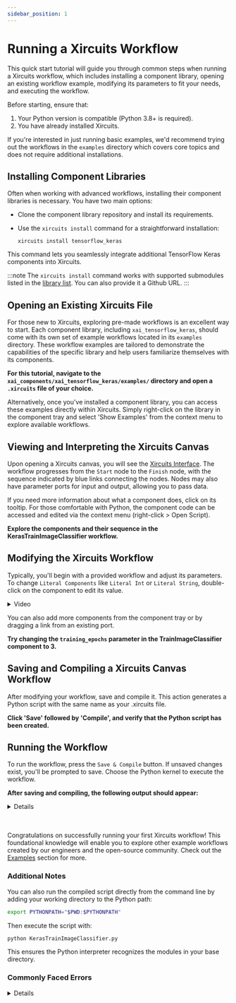 ```yaml
---
sidebar_position: 1
---
```


# Running a Xircuits Workflow

This quick start tutorial will guide you through common steps when running a Xircuits workflow, which includes installing a component library, opening an existing workflow example, modifying its parameters to fit your needs, and executing the workflow.

Before starting, ensure that:
1. Your Python version is compatible (Python 3.8+ is required).
2. You have already installed Xircuits.

If you're interested in just running basic examples, we'd recommend trying out the workflows in the `examples` directory which covers core topics and does not require additional installations.

## Installing Component Libraries

Often when working with advanced workflows, installing their component libraries is necessary. You have two main options:

- Clone the component library repository and install its requirements.
- Use the `xircuits install` command for a straightforward installation:

    ```
    xircuits install tensorflow_keras
    ```

This command lets you seamlessly integrate additional TensorFlow Keras components into Xircuits.

:::note
The `xircuits install` command works with supported submodules listed in the [library list](https://github.com/XpressAI/xircuits/tree/master/xai_components#external-library). You can also provide it a Github URL.
:::

## Opening an Existing Xircuits File

For those new to Xircuits, exploring pre-made workflows is an excellent way to start. Each component library, including `xai_tensorflow_keras`, should come with its own set of example workflows located in its `examples` directory. These workflow examples are tailored to demonstrate the capabilities of the specific library and help users familiarize themselves with its components.

**For this tutorial, navigate to the `xai_components/xai_tensorflow_keras/examples/` directory and open a `.xircuits` file of your choice.**

Alternatively, once you've installed a component library, you can access these examples directly within Xircuits. Simply right-click on the library in the component tray and select 'Show Examples' from the context menu to explore available workflows.


## Viewing and Interpreting the Xircuits Canvas

Upon opening a Xircuits canvas, you will see the [Xircuits Interface](../xircuits-interface). The workflow progresses from the `Start` node to the `Finish` node, with the sequence indicated by blue links connecting the nodes. Nodes may also have parameter ports for input and output, allowing you to pass data.

If you need more information about what a component does, click on its tooltip. For those comfortable with Python, the component code can be accessed and edited via the context menu (right-click > Open Script).

**Explore the components and their sequence in the KerasTrainImageClassifier workflow.**

## Modifying the Xircuits Workflow

Typically, you'll begin with a provided workflow and adjust its parameters. To change `Literal Components` like `Literal Int` or `Literal String`, double-click on the component to edit its value.

<details>
  <summary>Video</summary>
  <p align="center">
  <img src="/img/docs/xircuits-interface/edit-literal.gif"></img></p>
</details>

You can also add more components from the component tray or by dragging a link from an existing port.

**Try changing the `training_epochs` parameter in the TrainImageClassifier component to 3.**

## Saving and Compiling a Xircuits Canvas Workflow

After modifying your workflow, save and compile it. This action generates a Python script with the same name as your .xircuits file.

**Click 'Save' followed by 'Compile', and verify that the Python script has been created.**

## Running the Workflow

To run the workflow, press the `Save & Compile` button. If unsaved changes exist, you'll be prompted to save. Choose the Python kernel to execute the workflow.

**After saving and compiling, the following output should appear:**

<details>

    ======================================
    __   __  ___                _ _
    \ \  \ \/ (_)_ __ ___ _   _(_) |_ ___
     \ \  \  /| | '__/ __| | | | | __/ __|
     / /  /  \| | | | (__| |_| | | |_\__ \
    /_/  /_/\_\_|_|  \___|\__,_|_|\__|___/

    ======================================

    Xircuits is running...

    Executing: ReadDataSet

    Executing: TrainTestSplit
    Split Parameters:
    Train Split 0.8 
    Shuffle: True 
    Random State: None

    Executing: Create2DInputModel
    x_shape=(28, 28, 1)
    y_shape=10

    Executing: TrainImageClassifier
    Epoch 1/3
    438/438 [==============================] - 17s 14ms/step - loss: 0.4883 - accuracy: 0.8467
    Epoch 2/3
    438/438 [==============================] - 5s 11ms/step - loss: 0.1591 - accuracy: 0.9521
    Epoch 3/3
    438/438 [==============================] - 4s 10ms/step - loss: 0.1144 - accuracy: 0.9651

    Executing: EvaluateAccuracy
    {'loss': '0.07967730611562729', 'accuracy': '0.975803554058075'}

    Finish Executing
    
</details><br></br>

Congratulations on successfully running your first Xircuits workflow! This foundational knowledge will enable you to explore other example workflows created by our engineers and the open-source community. Check out the [Examples](docs/category/use-case-examples/) section for more.


### Additional Notes

You can also run the compiled script directly from the command line by adding your working directory to the Python path:

```bash
export PYTHONPATH="$PWD:$PYTHONPATH"
```

Then execute the script with:

```bash
python KerasTrainImageClassifier.py
```


This ensures the Python interpreter recognizes the modules in your base directory.


### Commonly Faced Errors

<details>
  <b>ModuleNotFoundError</b>

  This indicates that the required libraries for the component library in use are missing. Ensure all prerequisites are met before starting.

  <b>Please connect all the nodes before running.</b>

  A complete Xircuits workflow is essential for a successful run. Make sure all nodes are connected from `Start` to `Finish`.
</details><br></br>
